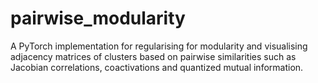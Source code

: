 # pairwise_modularity
A PyTorch implementation for regularising for modularity and visualising adjacency matrices of clusters based on pairwise similarities such as Jacobian correlations, coactivations and quantized mutual information.
